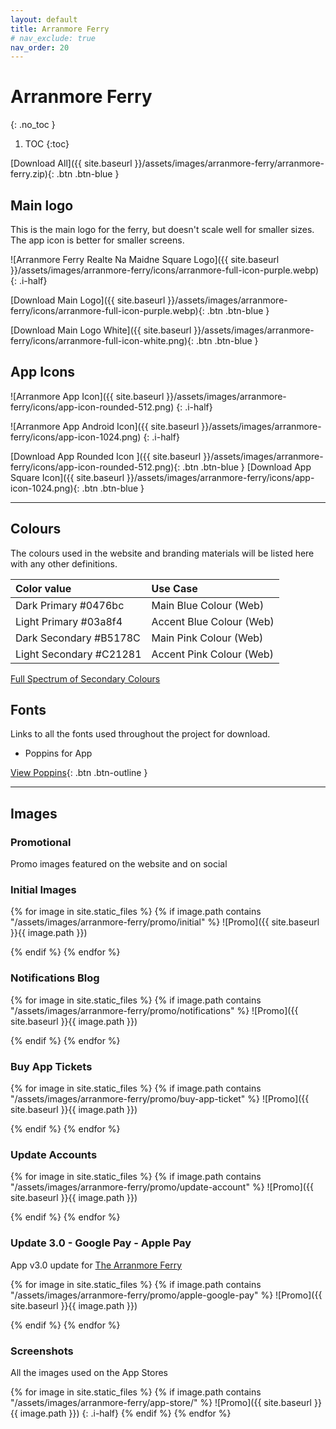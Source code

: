 ```yaml
---
layout: default
title: Arranmore Ferry
# nav_exclude: true
nav_order: 20
---
```


# Arranmore Ferry
{: .no_toc }

1. TOC
{:toc}

[Download All]({{ site.baseurl }}/assets/images/arranmore-ferry/arranmore-ferry.zip){: .btn .btn-blue }

## Main logo

This is the main logo for the ferry, but doesn't scale well for smaller sizes. The app icon is better for smaller screens.

![Arranmore Ferry Realte Na Maidne Square Logo]({{ site.baseurl }}/assets/images/arranmore-ferry/icons/arranmore-full-icon-purple.webp)
{: .i-half}

[Download Main Logo]({{ site.baseurl }}/assets/images/arranmore-ferry/icons/arranmore-full-icon-purple.webp){: .btn .btn-blue }

[Download Main Logo White]({{ site.baseurl }}/assets/images/arranmore-ferry/icons/arranmore-full-icon-white.png){: .btn .btn-blue }

## App Icons

![Arranmore App Icon]({{ site.baseurl }}/assets/images/arranmore-ferry/icons/app-icon-rounded-512.png)
{: .i-half}

![Arranmore App Android Icon]({{ site.baseurl }}/assets/images/arranmore-ferry/icons/app-icon-1024.png)
{: .i-half}

[Download App Rounded Icon ]({{ site.baseurl }}/assets/images/arranmore-ferry/icons/app-icon-rounded-512.png){: .btn .btn-blue }
[Download App Square Icon]({{ site.baseurl }}/assets/images/arranmore-ferry/icons/app-icon-1024.png){: .btn .btn-blue }

---

## Colours

The colours used in the website and branding materials will be listed here with any other definitions.

| Color value    | Use Case  | 
|:---------------|:---------------------|
| <span class="d-inline-block p-2 mr-1 v-align-middle" style="background-color:#0476bc" ></span> Dark Primary #0476bc | Main Blue Colour (Web) |
| <span class="d-inline-block p-2 mr-1 v-align-middle" style="background-color:#03a8f4" ></span> Light Primary #03a8f4 | Accent Blue Colour (Web) |
| <span class="d-inline-block p-2 mr-1 v-align-middle" style="background-color:#B5178C" ></span> Dark Secondary #B5178C | Main Pink Colour (Web) |
| <span class="d-inline-block p-2 mr-1 v-align-middle" style="background-color:#C21281" ></span> Light Secondary #C21281 | Accent Pink Colour (Web) |

[Full Spectrum of Secondary Colours](https://coolors.co/a81b96-b5178c-c21281-c7178a-cc1c92-d525a2-dc41b0-e25dbd-ee95d8-f7caec
)

## Fonts

Links to all the fonts used throughout the project for download.

* Poppins for App

[View Poppins](https://fonts.google.com/specimen/Poppins){: .btn .btn-outline }

---

## Images

### Promotional

Promo images featured on the website and on social

### Initial Images

{% for image in site.static_files %}
{% if image.path contains "/assets/images/arranmore-ferry/promo/initial" %}
![Promo]({{ site.baseurl }}{{ image.path }})
<!-- {: .i-half} -->
{% endif %}
{% endfor %}

### Notifications Blog
{% for image in site.static_files %}
{% if image.path contains "/assets/images/arranmore-ferry/promo/notifications" %}
![Promo]({{ site.baseurl }}{{ image.path }})
<!-- {: .i-half} -->
{% endif %}
{% endfor %}

### Buy App Tickets
{% for image in site.static_files %}
{% if image.path contains "/assets/images/arranmore-ferry/promo/buy-app-ticket" %}
![Promo]({{ site.baseurl }}{{ image.path }})
<!-- {: .i-half} -->
{% endif %}
{% endfor %}

### Update Accounts
{% for image in site.static_files %}
{% if image.path contains "/assets/images/arranmore-ferry/promo/update-account" %}
![Promo]({{ site.baseurl }}{{ image.path }})
<!-- {: .i-half} -->
{% endif %}
{% endfor %}


### Update 3.0 - Google Pay - Apple Pay

App v3.0 update for [The Arranmore Ferry](https://thearranmoreferry.com/blog/arranmore-ferry-apple-pay-update)

{% for image in site.static_files %}
{% if image.path contains "/assets/images/arranmore-ferry/promo/apple-google-pay" %}
![Promo]({{ site.baseurl }}{{ image.path }})
<!-- {: .i-half} -->
{% endif %}
{% endfor %}

### Screenshots

All the images used on the App Stores

{% for image in site.static_files %}
{% if image.path contains "/assets/images/arranmore-ferry/app-store/" %}
![Promo]({{ site.baseurl }}{{ image.path }})
{: .i-half}
{% endif %}
{% endfor %}


